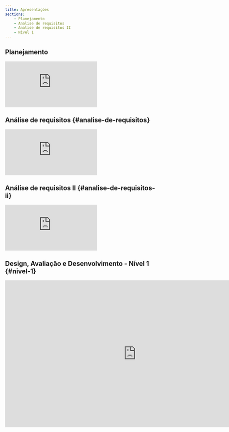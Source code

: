 ```yaml
---
title: Apresentações
sections:
    - Planejamento
    - Analise de requisitos
    - Analise de requisitos II
    - Nivel 1
---
```


## Planejamento
<div class="embed-responsive embed-responsive-16by9">
   <iframe src="https://www.youtube.com/embed/9ybRYMbVXVc" frameborder="0" allow="accelerometer; autoplay; clipboard-write; encrypted-media; gyroscope; picture-in-picture" allowfullscreen></iframe>
</div>


## Análise de requisitos {#analise-de-requisitos}
<div class="embed-responsive embed-responsive-16by9">
<iframe src="https://www.youtube.com/embed/Q5MuwS5Wh48" frameborder="0" allow="accelerometer; autoplay; clipboard-write; encrypted-media; gyroscope; picture-in-picture" allowfullscreen></iframe>
</div>

## Análise de requisitos II {#analise-de-requisitos-ii}

<div class="embed-responsive embed-responsive-16by9">
<iframe src="https://www.youtube.com/embed/p2pqxMy0VUQ" title="YouTube video player" frameborder="0" allow="accelerometer; autoplay; clipboard-write; encrypted-media; gyroscope; picture-in-picture" allowfullscreen></iframe>
</div>

## Design, Avaliação e Desenvolvimento - Nível 1 {#nivel-1}

<div class="embed-responsive embed-responsive-16by9">
<iframe width="853" height="480" src="https://www.youtube.com/embed/hkDJC6YIgU8" title="YouTube video player" frameborder="0" allow="accelerometer; autoplay; clipboard-write; encrypted-media; gyroscope; picture-in-picture" allowfullscreen></iframe>
</div>